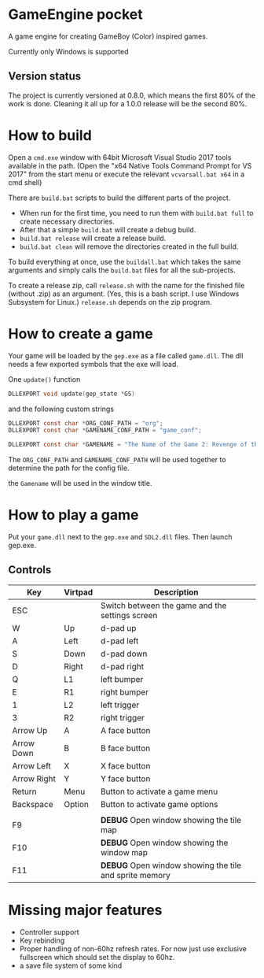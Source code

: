 # GameEngine pocket
A game engine for creating GameBoy (Color) inspired games.

Currently only Windows is supported

## Version status
The project is currently versioned at 0.8.0, which means the first 80% of the work is done. Cleaning it all up for a 1.0.0 release will be the second 80%.

# How to build
Open a `cmd.exe` window with 64bit Microsoft Visual Studio 2017 tools available in the path. (Open the "x64 Native Tools Command Prompt for VS 2017" from the start menu or execute the relevant `vcvarsall.bat x64` in a cmd shell)

There are `build.bat` scripts to build the different parts of the project. 
- When run for the first time, you need to run them with `build.bat full` to create necessary directories. 
- After that a simple `build.bat` will create a debug build. 
- `build.bat release` will create a release build. 
- `build.bat clean` will remove the directories created in the full build.

To build everything at once, use the `buildall.bat` which takes the same arguments and simply calls the `build.bat` files for all the sub-projects.

To create a release zip, call `release.sh` with the name for the finished file (without .zip) as an argument. (Yes, this is a bash script. I use Windows Subsystem for Linux.)
`release.sh` depends on the zip program.

# How to create a game
Your game will be loaded by the `gep.exe` as a file called `game.dll`.
The dll needs a few exported symbols that the exe will load.

One `update()` function
``` c
DLLEXPORT void update(gep_state *GS)
```
and the following custom strings
``` c
DLLEXPORT const char *ORG_CONF_PATH = "org";
DLLEXPORT const char *GAMENAME_CONF_PATH = "game_conf";

DLLEXPORT const char *GAMENAME = "The Name of the Game 2: Revenge of the Game";
```
The `ORG_CONF_PATH` and `GAMENAME_CONF_PATH` will be used together to determine the path for the config file.

the `Gamename` will be used in the window title.

# How to play a game
Put your `game.dll` next to the `gep.exe` and `SDL2.dll` files. Then launch gep.exe. 

## Controls
|Key|Virtpad|Description
|---|-------|-----------
|ESC|   |Switch between the game and the settings screen
|W|Up|d-pad up
|A|Left|d-pad left
|S|Down|d-pad down
|D|Right|d-pad right
|Q|L1|left bumper
|E|R1|right bumper
|1|L2|left trigger
|3|R2|right trigger
|Arrow Up|A|A face button
|Arrow Down|B|B face button
|Arrow Left|X|X face button
|Arrow Right|Y|Y face button
|Return|Menu|Button to activate a game menu
|Backspace|Option|Button to activate game options
| | |
|F9| |**DEBUG** Open window showing the tile map
|F10| |**DEBUG** Open window showing the window map
|F11| |**DEBUG** Open window showing the tile and sprite memory
# Missing major features
- Controller support
- Key rebinding
- Proper handling of non-60hz refresh rates. For now just use exclusive fullscreen which should set the display to 60hz.
- a save file system of some kind
